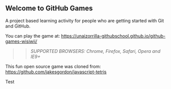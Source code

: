 ## Welcome to GitHub Games

A project based learning activity for people who are getting started with Git and GitHub.

You can play the game at: https://unaizorrilla-githubschool.github.io/github-games-wisiwii/

>> _*SUPPORTED BROWSERS*: Chrome, Firefox, Safari, Opera and IE9+_

This fun open source game was cloned from: https://github.com/jakesgordon/javascript-tetris

Test
